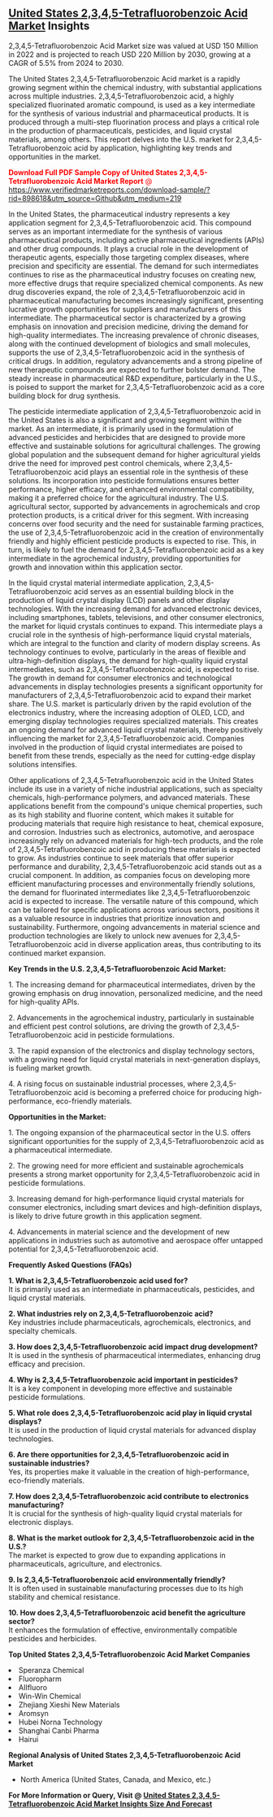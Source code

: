 <h2><a href="https://www.verifiedmarketreports.com/download-sample/?rid=898618&amp;utm_source=Github&amp;utm_medium=219" target="_blank">United States 2,3,4,5-Tetrafluorobenzoic Acid Market</a> Insights</h2><p>2,3,4,5-Tetrafluorobenzoic Acid Market size was valued at USD 150 Million in 2022 and is projected to reach USD 220 Million by 2030, growing at a CAGR of 5.5% from 2024 to 2030.</p><p><p>The United States 2,3,4,5-Tetrafluorobenzoic Acid market is a rapidly growing segment within the chemical industry, with substantial applications across multiple industries. 2,3,4,5-Tetrafluorobenzoic acid, a highly specialized fluorinated aromatic compound, is used as a key intermediate for the synthesis of various industrial and pharmaceutical products. It is produced through a multi-step fluorination process and plays a critical role in the production of pharmaceuticals, pesticides, and liquid crystal materials, among others. This report delves into the U.S. market for 2,3,4,5-Tetrafluorobenzoic acid by application, highlighting key trends and opportunities in the market. <p><span class=""><span style="color: #ff0000;"><strong>Download Full PDF Sample Copy of United States 2,3,4,5-Tetrafluorobenzoic Acid Market Report</strong> @ </span><a href="https://www.verifiedmarketreports.com/download-sample/?rid=898618&amp;utm_source=Github&amp;utm_medium=219" target="_blank">https://www.verifiedmarketreports.com/download-sample/?rid=898618&amp;utm_source=Github&amp;utm_medium=219</a></span></p></p> <p>In the United States, the pharmaceutical industry represents a key application segment for 2,3,4,5-Tetrafluorobenzoic acid. This compound serves as an important intermediate for the synthesis of various pharmaceutical products, including active pharmaceutical ingredients (APIs) and other drug compounds. It plays a crucial role in the development of therapeutic agents, especially those targeting complex diseases, where precision and specificity are essential. The demand for such intermediates continues to rise as the pharmaceutical industry focuses on creating new, more effective drugs that require specialized chemical components. As new drug discoveries expand, the role of 2,3,4,5-Tetrafluorobenzoic acid in pharmaceutical manufacturing becomes increasingly significant, presenting lucrative growth opportunities for suppliers and manufacturers of this intermediate. The pharmaceutical sector is characterized by a growing emphasis on innovation and precision medicine, driving the demand for high-quality intermediates. The increasing prevalence of chronic diseases, along with the continued development of biologics and small molecules, supports the use of 2,3,4,5-Tetrafluorobenzoic acid in the synthesis of critical drugs. In addition, regulatory advancements and a strong pipeline of new therapeutic compounds are expected to further bolster demand. The steady increase in pharmaceutical R&D expenditure, particularly in the U.S., is poised to support the market for 2,3,4,5-Tetrafluorobenzoic acid as a core building block for drug synthesis.</p> <p>The pesticide intermediate application of 2,3,4,5-Tetrafluorobenzoic acid in the United States is also a significant and growing segment within the market. As an intermediate, it is primarily used in the formulation of advanced pesticides and herbicides that are designed to provide more effective and sustainable solutions for agricultural challenges. The growing global population and the subsequent demand for higher agricultural yields drive the need for improved pest control chemicals, where 2,3,4,5-Tetrafluorobenzoic acid plays an essential role in the synthesis of these solutions. Its incorporation into pesticide formulations ensures better performance, higher efficacy, and enhanced environmental compatibility, making it a preferred choice for the agricultural industry. The U.S. agricultural sector, supported by advancements in agrochemicals and crop protection products, is a critical driver for this segment. With increasing concerns over food security and the need for sustainable farming practices, the use of 2,3,4,5-Tetrafluorobenzoic acid in the creation of environmentally friendly and highly efficient pesticide products is expected to rise. This, in turn, is likely to fuel the demand for 2,3,4,5-Tetrafluorobenzoic acid as a key intermediate in the agrochemical industry, providing opportunities for growth and innovation within this application sector.</p> <p>In the liquid crystal material intermediate application, 2,3,4,5-Tetrafluorobenzoic acid serves as an essential building block in the production of liquid crystal display (LCD) panels and other display technologies. With the increasing demand for advanced electronic devices, including smartphones, tablets, televisions, and other consumer electronics, the market for liquid crystals continues to expand. This intermediate plays a crucial role in the synthesis of high-performance liquid crystal materials, which are integral to the function and clarity of modern display screens. As technology continues to evolve, particularly in the areas of flexible and ultra-high-definition displays, the demand for high-quality liquid crystal intermediates, such as 2,3,4,5-Tetrafluorobenzoic acid, is expected to rise. The growth in demand for consumer electronics and technological advancements in display technologies presents a significant opportunity for manufacturers of 2,3,4,5-Tetrafluorobenzoic acid to expand their market share. The U.S. market is particularly driven by the rapid evolution of the electronics industry, where the increasing adoption of OLED, LCD, and emerging display technologies requires specialized materials. This creates an ongoing demand for advanced liquid crystal materials, thereby positively influencing the market for 2,3,4,5-Tetrafluorobenzoic acid. Companies involved in the production of liquid crystal intermediates are poised to benefit from these trends, especially as the need for cutting-edge display solutions intensifies.</p> <p>Other applications of 2,3,4,5-Tetrafluorobenzoic acid in the United States include its use in a variety of niche industrial applications, such as specialty chemicals, high-performance polymers, and advanced materials. These applications benefit from the compound's unique chemical properties, such as its high stability and fluorine content, which makes it suitable for producing materials that require high resistance to heat, chemical exposure, and corrosion. Industries such as electronics, automotive, and aerospace increasingly rely on advanced materials for high-tech products, and the role of 2,3,4,5-Tetrafluorobenzoic acid in producing these materials is expected to grow. As industries continue to seek materials that offer superior performance and durability, 2,3,4,5-Tetrafluorobenzoic acid stands out as a crucial component. In addition, as companies focus on developing more efficient manufacturing processes and environmentally friendly solutions, the demand for fluorinated intermediates like 2,3,4,5-Tetrafluorobenzoic acid is expected to increase. The versatile nature of this compound, which can be tailored for specific applications across various sectors, positions it as a valuable resource in industries that prioritize innovation and sustainability. Furthermore, ongoing advancements in material science and production technologies are likely to unlock new avenues for 2,3,4,5-Tetrafluorobenzoic acid in diverse application areas, thus contributing to its continued market expansion.</p> <p><strong>Key Trends in the U.S. 2,3,4,5-Tetrafluorobenzoic Acid Market:</strong></p> <p>1. The increasing demand for pharmaceutical intermediates, driven by the growing emphasis on drug innovation, personalized medicine, and the need for high-quality APIs.</p> <p>2. Advancements in the agrochemical industry, particularly in sustainable and efficient pest control solutions, are driving the growth of 2,3,4,5-Tetrafluorobenzoic acid in pesticide formulations.</p> <p>3. The rapid expansion of the electronics and display technology sectors, with a growing need for liquid crystal materials in next-generation displays, is fueling market growth.</p> <p>4. A rising focus on sustainable industrial processes, where 2,3,4,5-Tetrafluorobenzoic acid is becoming a preferred choice for producing high-performance, eco-friendly materials.</p> <p><strong>Opportunities in the Market:</strong></p> <p>1. The ongoing expansion of the pharmaceutical sector in the U.S. offers significant opportunities for the supply of 2,3,4,5-Tetrafluorobenzoic acid as a pharmaceutical intermediate.</p> <p>2. The growing need for more efficient and sustainable agrochemicals presents a strong market opportunity for 2,3,4,5-Tetrafluorobenzoic acid in pesticide formulations.</p> <p>3. Increasing demand for high-performance liquid crystal materials for consumer electronics, including smart devices and high-definition displays, is likely to drive future growth in this application segment.</p> <p>4. Advancements in material science and the development of new applications in industries such as automotive and aerospace offer untapped potential for 2,3,4,5-Tetrafluorobenzoic acid.</p> <p><strong>Frequently Asked Questions (FAQs)</strong></p> <p><strong>1. What is 2,3,4,5-Tetrafluorobenzoic acid used for?</strong><br>It is primarily used as an intermediate in pharmaceuticals, pesticides, and liquid crystal materials.</p> <p><strong>2. What industries rely on 2,3,4,5-Tetrafluorobenzoic acid?</strong><br>Key industries include pharmaceuticals, agrochemicals, electronics, and specialty chemicals.</p> <p><strong>3. How does 2,3,4,5-Tetrafluorobenzoic acid impact drug development?</strong><br>It is used in the synthesis of pharmaceutical intermediates, enhancing drug efficacy and precision.</p> <p><strong>4. Why is 2,3,4,5-Tetrafluorobenzoic acid important in pesticides?</strong><br>It is a key component in developing more effective and sustainable pesticide formulations.</p> <p><strong>5. What role does 2,3,4,5-Tetrafluorobenzoic acid play in liquid crystal displays?</strong><br>It is used in the production of liquid crystal materials for advanced display technologies.</p> <p><strong>6. Are there opportunities for 2,3,4,5-Tetrafluorobenzoic acid in sustainable industries?</strong><br>Yes, its properties make it valuable in the creation of high-performance, eco-friendly materials.</p> <p><strong>7. How does 2,3,4,5-Tetrafluorobenzoic acid contribute to electronics manufacturing?</strong><br>It is crucial for the synthesis of high-quality liquid crystal materials for electronic displays.</p> <p><strong>8. What is the market outlook for 2,3,4,5-Tetrafluorobenzoic acid in the U.S.?</strong><br>The market is expected to grow due to expanding applications in pharmaceuticals, agriculture, and electronics.</p> <p><strong>9. Is 2,3,4,5-Tetrafluorobenzoic acid environmentally friendly?</strong><br>It is often used in sustainable manufacturing processes due to its high stability and chemical resistance.</p> <p><strong>10. How does 2,3,4,5-Tetrafluorobenzoic acid benefit the agriculture sector?</strong><br>It enhances the formulation of effective, environmentally compatible pesticides and herbicides.</p> </p><p><strong>Top United States 2,3,4,5-Tetrafluorobenzoic Acid Market Companies</strong></p><div data-test-id=""><p><li>Speranza Chemical</li><li> Fluoropharm</li><li> AIIfluoro</li><li> Win-Win Chemical</li><li> Zhejiang Xieshi New Materials</li><li> Aromsyn</li><li> Hubei Norna Technology</li><li> Shanghai Canbi Pharma</li><li> Hairui</li></p><div><strong>Regional Analysis of&nbsp;United States 2,3,4,5-Tetrafluorobenzoic Acid Market</strong></div><ul><li dir="ltr"><p dir="ltr">North America&nbsp;(United States, Canada, and Mexico, etc.)</p></li></ul><p><strong>For More Information or Query, Visit @&nbsp;</strong><strong><a href="https://www.verifiedmarketreports.com/product/2-3-4-5-tetrafluorobenzoic-acid-market/?utm_source=Github&amp;utm_medium=219" target="_blank">United States 2,3,4,5-Tetrafluorobenzoic Acid Market Insights Size And Forecast</a></strong></p></div>
